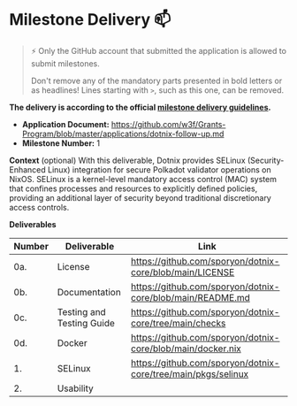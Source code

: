 # Milestone Delivery :mailbox:

> ⚡ Only the GitHub account that submitted the application is allowed to submit milestones. 
> 
> Don't remove any of the mandatory parts presented in bold letters or as headlines! Lines starting with `>`, such as this one, can be removed.

**The delivery is according to the official [milestone delivery guidelines](https://github.com/w3f/Grants-Program/blob/master/docs/Support%20Docs/milestone-deliverables-guidelines.md).**  

* **Application Document:** https://github.com/w3f/Grants-Program/blob/master/applications/dotnix-follow-up.md 
* **Milestone Number:** 1

**Context** (optional)
With this deliverable, Dotnix provides SELinux (Security-Enhanced Linux) integration for secure Polkadot validator operations on NixOS.
SELinux is a kernel-level mandatory access control (MAC) system that confines processes and resources to explicitly
defined policies, providing an additional layer of security beyond traditional discretionary access controls.

**Deliverables**

| Number | Deliverable | Link |
| ------------- | ------------- | ------------- |
| 0a. | License | https://github.com/sporyon/dotnix-core/blob/main/LICENSE |
| 0b. | Documentation | https://github.com/sporyon/dotnix-core/blob/main/README.md |
| 0c. | Testing and Testing Guide | https://github.com/sporyon/dotnix-core/tree/main/checks | 
| 0d. | Docker | https://github.com/sporyon/dotnix-core/blob/main/docker.nix |
| 1. | SELinux | https://github.com/sporyon/dotnix-core/tree/main/pkgs/selinux |
| 2. | Usability | | 
